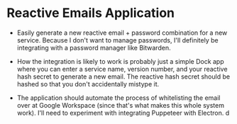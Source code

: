 # Reactive Emails Application

- Easily generate a new reactive email + password combination for a new service. Because I don't want to manage passwords, I'll definitely be integrating with a password manager like Bitwarden.

- How the integration is likely to work is probably just a simple Dock app where you can enter a service name, version number, and your reactive hash secret to generate a new email. The reactive hash secret should be hashed so that you don't accidentally mistype it.

- The application should automate the process of whitelisting the email over at Google Workspace (since that's what makes this whole system work). I'll need to experiment with integrating Puppeteer with Electron.
  d

